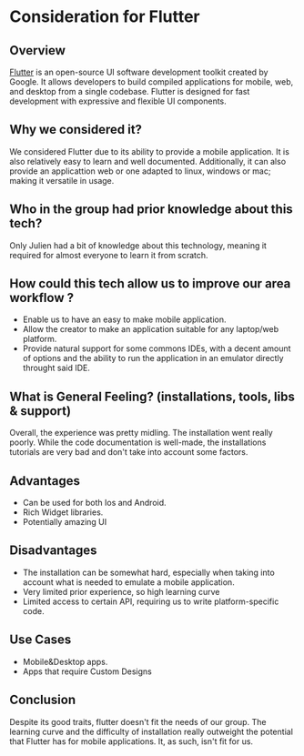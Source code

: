 # Consideration for Flutter

## Overview
[Flutter](https://flutter.dev/) is an open-source UI software development
toolkit created by Google. It allows developers to build compiled
applications for mobile, web, and desktop from a single codebase.
Flutter is designed for fast development with expressive and flexible UI components.

## Why we considered it?
We considered Flutter due to its ability to provide a mobile application.
It is also relatively easy to learn and well documented.
Additionally, it can also provide an applicattion web or one adapted to linux,
windows or mac; making it versatile in usage.

## Who in the group had prior knowledge about this tech?
Only Julien had a bit of knowledge about this technology,
meaning it required for almost everyone to learn it from scratch.

## How could this tech allow us to improve our area workflow ?
- Enable us to have an easy to make mobile application.
- Allow the creator to make an application suitable for any laptop/web platform.
- Provide natural support for some commons IDEs, with a decent amount of options
and the ability to run the application in an emulator directly throught said IDE.

## What is General Feeling? (installations, tools, libs & support)
Overall, the experience was pretty midling. The installation went really poorly.
While the code documentation is well-made, the installations tutorials are very
bad and don't take into account some factors.

## Advantages
- Can be used for both Ios and Android.
- Rich Widget libraries.
- Potentially amazing UI

## Disadvantages
- The installation can be somewhat hard, especially when taking
into account what is needed to emulate a mobile application.
- Very limited prior experience, so high learning curve
- Limited access to certain API, requiring us to write platform-specific code.

## Use Cases
- Mobile&Desktop apps.
- Apps that require Custom Designs

## Conclusion
Despite its good traits, flutter doesn't fit the needs of our group.
The learning curve and the difficulty of installation really outweight
the potential that Flutter has for mobile applications.
It, as such, isn't fit for us.